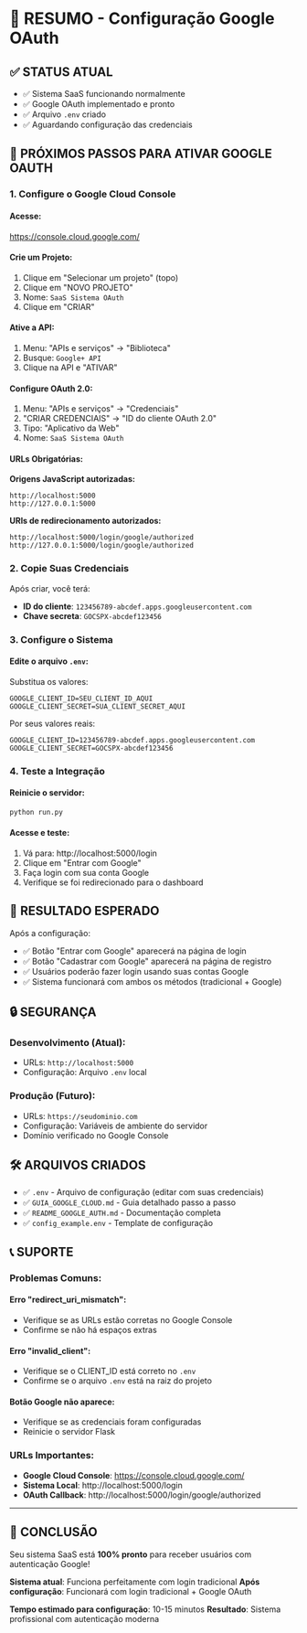 # 🔐 RESUMO - Configuração Google OAuth

## ✅ **STATUS ATUAL**
- ✅ Sistema SaaS funcionando normalmente
- ✅ Google OAuth implementado e pronto
- ✅ Arquivo `.env` criado
- ✅ Aguardando configuração das credenciais

## 🚀 **PRÓXIMOS PASSOS PARA ATIVAR GOOGLE OAUTH**

### **1. Configure o Google Cloud Console**

#### **Acesse:**
https://console.cloud.google.com/

#### **Crie um Projeto:**
1. Clique em "Selecionar um projeto" (topo)
2. Clique em "NOVO PROJETO"
3. Nome: `SaaS Sistema OAuth`
4. Clique em "CRIAR"

#### **Ative a API:**
1. Menu: "APIs e serviços" → "Biblioteca"
2. Busque: `Google+ API`
3. Clique na API e "ATIVAR"

#### **Configure OAuth 2.0:**
1. Menu: "APIs e serviços" → "Credenciais"
2. "CRIAR CREDENCIAIS" → "ID do cliente OAuth 2.0"
3. Tipo: "Aplicativo da Web"
4. Nome: `SaaS Sistema OAuth`

#### **URLs Obrigatórias:**
**Origens JavaScript autorizadas:**
```
http://localhost:5000
http://127.0.0.1:5000
```

**URIs de redirecionamento autorizados:**
```
http://localhost:5000/login/google/authorized
http://127.0.0.1:5000/login/google/authorized
```

### **2. Copie Suas Credenciais**
Após criar, você terá:
- **ID do cliente**: `123456789-abcdef.apps.googleusercontent.com`
- **Chave secreta**: `GOCSPX-abcdef123456`

### **3. Configure o Sistema**

#### **Edite o arquivo `.env`:**
Substitua os valores:
```env
GOOGLE_CLIENT_ID=SEU_CLIENT_ID_AQUI
GOOGLE_CLIENT_SECRET=SUA_CLIENT_SECRET_AQUI
```

Por seus valores reais:
```env
GOOGLE_CLIENT_ID=123456789-abcdef.apps.googleusercontent.com
GOOGLE_CLIENT_SECRET=GOCSPX-abcdef123456
```

### **4. Teste a Integração**

#### **Reinicie o servidor:**
```bash
python run.py
```

#### **Acesse e teste:**
1. Vá para: http://localhost:5000/login
2. Clique em "Entrar com Google"
3. Faça login com sua conta Google
4. Verifique se foi redirecionado para o dashboard

## 🎯 **RESULTADO ESPERADO**

Após a configuração:
- ✅ Botão "Entrar com Google" aparecerá na página de login
- ✅ Botão "Cadastrar com Google" aparecerá na página de registro
- ✅ Usuários poderão fazer login usando suas contas Google
- ✅ Sistema funcionará com ambos os métodos (tradicional + Google)

## 🔒 **SEGURANÇA**

### **Desenvolvimento (Atual):**
- URLs: `http://localhost:5000`
- Configuração: Arquivo `.env` local

### **Produção (Futuro):**
- URLs: `https://seudominio.com`
- Configuração: Variáveis de ambiente do servidor
- Domínio verificado no Google Console

## 🛠️ **ARQUIVOS CRIADOS**

- ✅ `.env` - Arquivo de configuração (editar com suas credenciais)
- ✅ `GUIA_GOOGLE_CLOUD.md` - Guia detalhado passo a passo
- ✅ `README_GOOGLE_AUTH.md` - Documentação completa
- ✅ `config_example.env` - Template de configuração

## 📞 **SUPORTE**

### **Problemas Comuns:**

#### **Erro "redirect_uri_mismatch":**
- Verifique se as URLs estão corretas no Google Console
- Confirme se não há espaços extras

#### **Erro "invalid_client":**
- Verifique se o CLIENT_ID está correto no `.env`
- Confirme se o arquivo `.env` está na raiz do projeto

#### **Botão Google não aparece:**
- Verifique se as credenciais foram configuradas
- Reinicie o servidor Flask

### **URLs Importantes:**
- **Google Cloud Console**: https://console.cloud.google.com/
- **Sistema Local**: http://localhost:5000/login
- **OAuth Callback**: http://localhost:5000/login/google/authorized

---

## 🎉 **CONCLUSÃO**

Seu sistema SaaS está **100% pronto** para receber usuários com autenticação Google! 

**Sistema atual**: Funciona perfeitamente com login tradicional
**Após configuração**: Funcionará com login tradicional + Google OAuth

**Tempo estimado para configuração**: 10-15 minutos
**Resultado**: Sistema profissional com autenticação moderna

